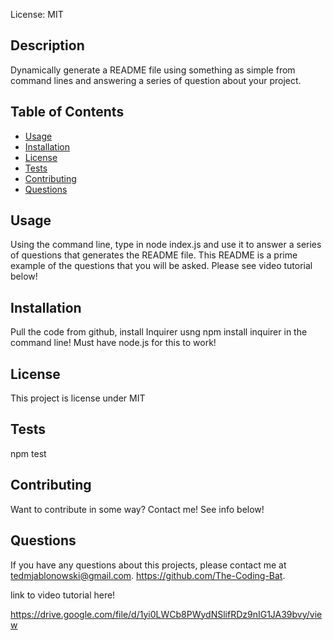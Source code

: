 License: MIT

## Description 
Dynamically generate a README file using something as simple from command lines and answering a series of question about your project.
## Table of Contents
* [Usage](#Usage)
* [Installation](#Installation)
* [License](#License)
* [Tests](#Tests)
* [Contributing](#Contributing)
* [Questions](#Questions)

## Usage 
Using the command line, type in node index.js and use it to answer a series of questions that generates the README file. This README is a prime example of the questions that you will be asked. Please see video tutorial below!
## Installation 
Pull the code from github, install Inquirer usng npm install inquirer in the command line! Must have node.js for this to work!
## License 
This project is license under MIT
## Tests
npm test
## Contributing 
Want to contribute in some way? Contact me! See info below!
## Questions
If you have any questions about this projects, please contact me at tedmjablonowski@gmail.com. https://github.com/The-Coding-Bat.

link to video tutorial here!

https://drive.google.com/file/d/1yi0LWCb8PWydNSlifRDz9nIG1JA39bvy/view
